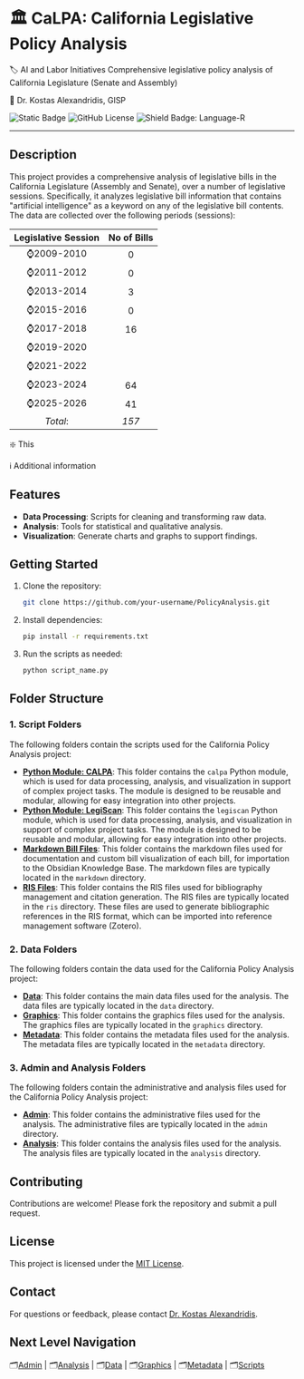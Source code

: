 # :classical_building: CaLPA: California Legislative Policy Analysis

:label: AI and Labor Initiatives Comprehensive legislative policy analysis of California Legislature (Senate and Assembly)

:bust_in_silhouette: Dr. Kostas Alexandridis, GISP

![Static Badge](https://img.shields.io/badge/Policy%20Analysis-GitHub?style=plastic&logo=github&logoSize=auto&label=GitHub&labelColor=navy) ![GitHub License](https://img.shields.io/github/license/ktalexan/PolicyAnalysis?style=plastic&labelColor=black) ![Shield Badge: Language-R](https://img.shields.io/static/v1?style=plastic&label=language&message=R&logo=R&color=blue&logoColor=blue&labelColor=black)

----

## Description

This project provides a comprehensive analysis of legislative bills in the California Legislature (Assembly and Senate), over a number of legislative sessions. Specifically, it analyzes legislative bill information that contains "artificial intelligence" as a keyword on any of the legislative bill contents. The data are collected over the following periods (sessions):

| Legislative Session | No of Bills |
|:------:|:-------------:|
| :watch:2009-2010 | 0 |
| :watch:2011-2012 | 0 |
| :watch:2013-2014 | 3 |
| :watch:2015-2016 | 0 |
| :watch:2017-2018 | 16 |
| :watch:2019-2020 | |
| :watch:2021-2022 | |
| :watch:2023-2024 | 64 |
| :watch:2025-2026 | 41 |
| *Total*: | *157* |

:sparkle: This

:information_source: Additional information

## Features

- **Data Processing**: Scripts for cleaning and transforming raw data.
- **Analysis**: Tools for statistical and qualitative analysis.
- **Visualization**: Generate charts and graphs to support findings.

## Getting Started

1. Clone the repository:

    ```bash
    git clone https://github.com/your-username/PolicyAnalysis.git
    ```

2. Install dependencies:

    ```bash
    pip install -r requirements.txt
    ```

3. Run the scripts as needed:

    ```bash
    python script_name.py
    ```

## Folder Structure

### 1. Script Folders

The following folders contain the scripts used for the California Policy Analysis project:

- **[Python Module: CALPA](./calpa/)**: This folder contains the `calpa` Python module, which is used for data processing, analysis, and visualization in support of complex project tasks. The module is designed to be reusable and modular, allowing for easy integration into other projects.
- **[Python Module: LegiScan](./legiscan/)**: This folder contains the `legiscan` Python module, which is used for data processing, analysis, and visualization in support of complex project tasks. The module is designed to be reusable and modular, allowing for easy integration into other projects.
- **[Markdown Bill Files](./markdown/)**: This folder contains the markdown files used for documentation and custom bill visualization of each bill, for importation to the Obsidian Knowledge Base. The markdown files are typically located in the `markdown` directory.
- **[RIS Files](./ris/)**: This folder contains the RIS files used for bibliography management and citation generation. The RIS files are typically located in the `ris` directory. These files are used to generate bibliographic references in the RIS format, which can be imported into reference management software (Zotero).

### 2. Data Folders

The following folders contain the data used for the California Policy Analysis project:

- **[Data](./data/)**: This folder contains the main data files used for the analysis. The data files are typically located in the `data` directory.
- **[Graphics](./graphics/)**: This folder contains the graphics files used for the analysis. The graphics files are typically located in the `graphics` directory.
- **[Metadata](./metadata/)**: This folder contains the metadata files used for the analysis. The metadata files are typically located in the `metadata` directory.

### 3. Admin and Analysis Folders

The following folders contain the administrative and analysis files used for the California Policy Analysis project:

- **[Admin](./admin/)**: This folder contains the administrative files used for the analysis. The administrative files are typically located in the `admin` directory.
- **[Analysis](./analysis/)**: This folder contains the analysis files used for the analysis. The analysis files are typically located in the `analysis` directory.

## Contributing

Contributions are welcome! Please fork the repository and submit a pull request.

## License

This project is licensed under the [MIT License](LICENSE).

## Contact

For questions or feedback, please contact [Dr. Kostas Alexandridis](mailto:ktalexan@outlook.com).

## Next Level Navigation

:card_index_dividers:[Admin](./admin/) | :card_index_dividers:[Analysis](./analysis/) | :card_index_dividers:[Data](./data/) | :card_index_dividers:[Graphics](./graphics/) | :card_index_dividers:[Metadata](./metadata/) | :card_index_dividers:[Scripts](./scripts/)
